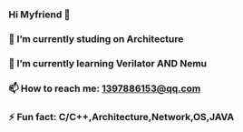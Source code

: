 ### Hi Myfriend 👋

### 🔭 I’m currently studing on Architecture 
### 🌱 I’m currently learning Verilator AND Nemu
### 📫 How to reach me: 1397886153@qq.com
### ⚡ Fun fact: C/C++,Architecture,Network,OS,JAVA
<!--
**wannan123/wannan123** is a ✨ _special_ ✨ repository because its `README.md` (this file) appears on your GitHub profile.


Here are some ideas to get you started:


- 🌱 I’m currently learning Java,network

- 📫 How to reach me: 1397886153@qq.com
- 😄 Pronouns: ...
- ⚡ Fun fact: C++,network,OS,Java,
-->

